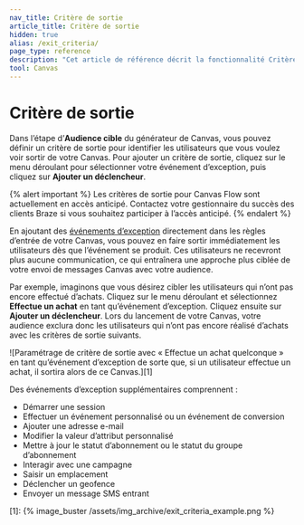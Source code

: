 ```yaml
---
nav_title: Critère de sortie 
article_title: Critère de sortie 
hidden: true
alias: /exit_criteria/
page_type: reference
description: "Cet article de référence décrit la fonctionnalité Critère de sortie pour Canvas Flow."
tool: Canvas
---
```


# Critère de sortie

Dans l’étape d’**Audience cible** du générateur de Canvas, vous pouvez définir un critère de sortie pour identifier les utilisateurs que vous voulez voir sortir de votre Canvas. Pour ajouter un critère de sortie, cliquez sur le menu déroulant pour sélectionner votre événement d’exception, puis cliquez sur **Ajouter un déclencheur**.

{% alert important %}
Les critères de sortie pour Canvas Flow sont actuellement en accès anticipé. Contactez votre gestionnaire du succès des clients Braze si vous souhaitez participer à l’accès anticipé.
{% endalert %}

En ajoutant des [événements d’exception]({{site.baseurl}}/user_guide/engagement_tools/canvas/create_a_canvas/exception_events) directement dans les règles d’entrée de votre Canvas, vous pouvez en faire sortir immédiatement les utilisateurs dès que l’événement se produit. Ces utilisateurs ne recevront plus aucune communication, ce qui entraînera une approche plus ciblée de votre envoi de messages Canvas avec votre audience.

Par exemple, imaginons que vous désirez cibler les utilisateurs qui n’ont pas encore effectué d’achats. Cliquez sur le menu déroulant et sélectionnez **Effectue un achat** en tant qu’événement d’exception. Cliquez ensuite sur **Ajouter un déclencheur**. Lors du lancement de votre Canvas, votre audience exclura donc les utilisateurs qui n’ont pas encore réalisé d’achats avec les critères de sortie suivants.

![Paramétrage de critère de sortie avec « Effectue un achat quelconque » en tant qu’événement d’exception de sorte que, si un utilisateur effectue un achat, il sortira alors de ce Canvas.][1]

Des événements d’exception supplémentaires comprennent :
* Démarrer une session
* Effectuer un événement personnalisé ou un événement de conversion
* Ajouter une adresse e-mail
* Modifier la valeur d’attribut personnalisé
* Mettre à jour le statut d’abonnement ou le statut du groupe d’abonnement
* Interagir avec une campagne
* Saisir un emplacement
* Déclencher un geofence
* Envoyer un message SMS entrant


[1]: {% image_buster /assets/img_archive/exit_criteria_example.png %} 
